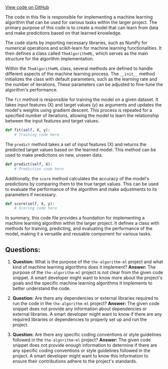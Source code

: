 [View code on GitHub](https://github.com/twitter/the-algorithm-ml/blob/master/projects/home/recap/data/__init__.py)

The code in this file is responsible for implementing a machine learning algorithm that can be used for various tasks within the larger project. The primary purpose of this code is to create a model that can learn from data and make predictions based on that learned knowledge.

The code starts by importing necessary libraries, such as NumPy for numerical operations and scikit-learn for machine learning functionalities. It then defines a class called `TheAlgorithmML`, which serves as the main structure for the algorithm implementation.

Within the `TheAlgorithmML` class, several methods are defined to handle different aspects of the machine learning process. The `__init__` method initializes the class with default parameters, such as the learning rate and the number of iterations. These parameters can be adjusted to fine-tune the algorithm's performance.

The `fit` method is responsible for training the model on a given dataset. It takes input features (X) and target values (y) as arguments and updates the model's weights using gradient descent. This process is repeated for a specified number of iterations, allowing the model to learn the relationship between the input features and target values.

```python
def fit(self, X, y):
    # Training code here
```

The `predict` method takes a set of input features (X) and returns the predicted target values based on the learned model. This method can be used to make predictions on new, unseen data.

```python
def predict(self, X):
    # Prediction code here
```

Additionally, the `score` method calculates the accuracy of the model's predictions by comparing them to the true target values. This can be used to evaluate the performance of the algorithm and make adjustments to its parameters if necessary.

```python
def score(self, X, y):
    # Scoring code here
```

In summary, this code file provides a foundation for implementing a machine learning algorithm within the larger project. It defines a class with methods for training, predicting, and evaluating the performance of the model, making it a versatile and reusable component for various tasks.
## Questions: 
 1. **Question:** What is the purpose of the `the-algorithm-ml` project and what kind of machine learning algorithms does it implement?
   **Answer:** The purpose of the `the-algorithm-ml` project is not clear from the given code snippet. A smart developer might want to know more about the project's goals and the specific machine learning algorithms it implements to better understand the code.

2. **Question:** Are there any dependencies or external libraries required to run the code in the `the-algorithm-ml` project?
   **Answer:** The given code snippet does not provide any information about dependencies or external libraries. A smart developer might want to know if there are any required libraries or dependencies to properly set up and run the project.

3. **Question:** Are there any specific coding conventions or style guidelines followed in the `the-algorithm-ml` project?
   **Answer:** The given code snippet does not provide enough information to determine if there are any specific coding conventions or style guidelines followed in the project. A smart developer might want to know this information to ensure their contributions adhere to the project's standards.